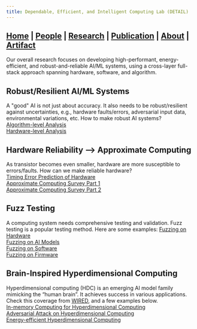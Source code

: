 ```yaml
---
title: Dependable, Efficient, and Intelligent Computing Lab (DETAIL)
---
```

## [Home](./) | [People](./people) | [**Research**](./research) | [Publication](./publication) | [About](./about) | [Artifact](./artifact)
Our overall research focuses on developing high-performant, energy-efficient, and robust-and-reliable AI/ML systems, using a cross-layer full-stack approach spanning hardware, software, and algorithm. 

## Robust/Resilient AI/ML Systems
A "good" AI is not just about accuracy. It also needs to be robust/resilient against uncertainties, e.g., hardware faults/errors, adversarial input data, environmental variations, etc. How to make robust AI systems? <br/>
[Algorithm-level Analysis](https://arxiv.org/pdf/2007.06226.pdf) <br/>
[Hardware-level Analysis](http://www.ece.villanova.edu/~xjiao/paper/DT20.pdf) <br/>

## Hardware Reliability --> Approximate Computing
As transistor becomes even smaller, hardware are more susceptible to errors/faults. How can we make reliable hardware? <br/>
[Timing Error Prediction of Hardware](https://github.com/VU-DETAIL/vu-detail.github.io/blob/master/asset/DEVoT.pdf) <br/>
[Approximate Computing Survey Part 1](https://arxiv.org/abs/2307.11124) <br/>
[Approximate Computing Survey Part 2](https://arxiv.org/abs/2307.11128) <br/>

## Fuzz Testing
A computing system needs comprehensive testing and validation. Fuzz testing is a popular testing method. Here are some examples: 
[Fuzzing on Hardware](https://github.com/VU-DETAIL/vu-detail.github.io/blob/master/asset/DEVoT.pdf) <br/>
[Fuzzing on AI Models](http://www.ece.villanova.edu/~xjiao/paper/DAC21.pdf) <br/>
[Fuzzing on Software](http://www.ece.villanova.edu/~xjiao/paper/Security19.pdf) <br/>
[Fuzzing on Firmware](http://www.wingtecher.com/themes/WingTecherResearch/assets/papers/EMSOFT20.pdf) <br/>


## Brain-Inspired Hyperdimensional Computing
Hyperdimensional computing (HDC) is an emerging AI model family mimicking the “human brain”. It achieves success in various applications. Check this coverage from [WIRED](https://www.wired.com/story/hyperdimensional-computing-reimagines-artificial-intelligence/), and a few examples below. <br/>
[In-memory Computing for Hyperdimensional Computing](https://arxiv.org/pdf/2311.17852.pdf) <br/>
[Adversarial Attack on Hyperdimensional Computing](https://github.com/VU-DETAIL/vu-detail.github.io/blob/master/asset/TCAD2023_HDTest_.pdf) <br/>
[Energy-efficient Hyperdimensional Computing](https://github.com/VU-DETAIL/vu-detail.github.io/blob/master/asset/DATE2022_HDVolt.pdf) <br/>


<!--
Check this [survey](https://arxiv.org/pdf/2101.02559.pdf). 
* We develop HDC models for various application domains, such as NLP, sensor attack detection, and drug discovery. [DAC'22, ISVLSI'21, RTAS'21, BIBM'22, DATE'23] 
* We develop energy-efficient and robust HDC systems. [ICCAD'22, DATE'22, DAC'21, ASAP'21, ISVLSI'21, TCAD'23] 
-->
